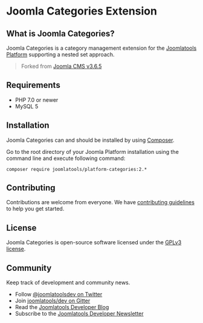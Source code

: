 # Joomla Categories Extension

## What is Joomla Categories?

Joomla Categories is a category management extension for the [Joomlatools Platform] supporting a nested set approach.

> Forked from [Joomla CMS v3.6.5](https://github.com/joomla/joomla-cms/releases/tag/3.6.5)

## Requirements

- PHP 7.0 or newer
- MySQL 5

## Installation

Joomla Categories can and should be installed by using [Composer](https://getcomposer.org/).

Go to the root directory of your Joomla Platform installation using the command line and execute following command:

```
composer require joomlatools/platform-categories:2.*
```

## Contributing

Contributions are welcome from everyone. We have [contributing guidelines](CONTRIBUTING.md) to help you get started.

## License

Joomla Categories is open-source software licensed under the [GPLv3 license](LICENSE.txt).

## Community

Keep track of development and community news.

* Follow [@joomlatoolsdev on Twitter](https://twitter.com/joomlatoolsdev)
* Join [joomlatools/dev on Gitter](http://gitter.im/joomlatools/dev)
* Read the [Joomlatools Developer Blog](https://www.joomlatools.com/developer/blog/)
* Subscribe to the [Joomlatools Developer Newsletter](https://www.joomlatools.com/developer/newsletter/)

[Joomlatools Platform]: https://www.joomlatools.com/developer/platform/


